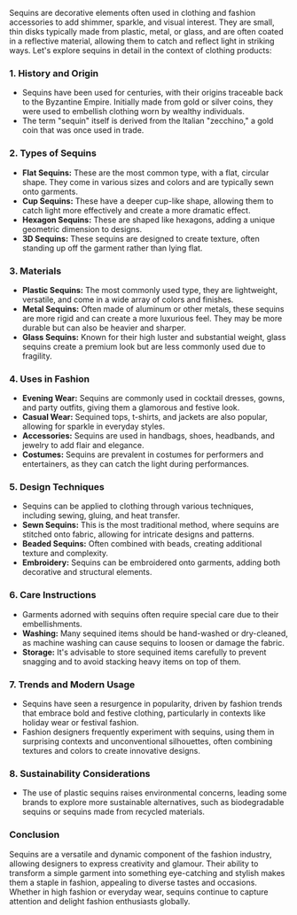 Sequins are decorative elements often used in clothing and fashion accessories to add shimmer, sparkle, and visual interest. They are small, thin disks typically made from plastic, metal, or glass, and are often coated in a reflective material, allowing them to catch and reflect light in striking ways. Let's explore sequins in detail in the context of clothing products:

### 1. **History and Origin**
   - Sequins have been used for centuries, with their origins traceable back to the Byzantine Empire. Initially made from gold or silver coins, they were used to embellish clothing worn by wealthy individuals.
   - The term "sequin" itself is derived from the Italian "zecchino," a gold coin that was once used in trade.

### 2. **Types of Sequins**
   - **Flat Sequins:** These are the most common type, with a flat, circular shape. They come in various sizes and colors and are typically sewn onto garments.
   - **Cup Sequins:** These have a deeper cup-like shape, allowing them to catch light more effectively and create a more dramatic effect.
   - **Hexagon Sequins:** These are shaped like hexagons, adding a unique geometric dimension to designs.
   - **3D Sequins:** These sequins are designed to create texture, often standing up off the garment rather than lying flat.

### 3. **Materials**
   - **Plastic Sequins:** The most commonly used type, they are lightweight, versatile, and come in a wide array of colors and finishes.
   - **Metal Sequins:** Often made of aluminum or other metals, these sequins are more rigid and can create a more luxurious feel. They may be more durable but can also be heavier and sharper.
   - **Glass Sequins:** Known for their high luster and substantial weight, glass sequins create a premium look but are less commonly used due to fragility.

### 4. **Uses in Fashion**
   - **Evening Wear:** Sequins are commonly used in cocktail dresses, gowns, and party outfits, giving them a glamorous and festive look.
   - **Casual Wear:** Sequined tops, t-shirts, and jackets are also popular, allowing for sparkle in everyday styles.
   - **Accessories:** Sequins are used in handbags, shoes, headbands, and jewelry to add flair and elegance.
   - **Costumes:** Sequins are prevalent in costumes for performers and entertainers, as they can catch the light during performances.

### 5. **Design Techniques**
   - Sequins can be applied to clothing through various techniques, including sewing, gluing, and heat transfer. 
   - **Sewn Sequins:** This is the most traditional method, where sequins are stitched onto fabric, allowing for intricate designs and patterns. 
   - **Beaded Sequins:** Often combined with beads, creating additional texture and complexity.
   - **Embroidery:** Sequins can be embroidered onto garments, adding both decorative and structural elements.

### 6. **Care Instructions**
   - Garments adorned with sequins often require special care due to their embellishments.
   - **Washing:** Many sequined items should be hand-washed or dry-cleaned, as machine washing can cause sequins to loosen or damage the fabric.
   - **Storage:** It's advisable to store sequined items carefully to prevent snagging and to avoid stacking heavy items on top of them.

### 7. **Trends and Modern Usage**
   - Sequins have seen a resurgence in popularity, driven by fashion trends that embrace bold and festive clothing, particularly in contexts like holiday wear or festival fashion.
   - Fashion designers frequently experiment with sequins, using them in surprising contexts and unconventional silhouettes, often combining textures and colors to create innovative designs.

### 8. **Sustainability Considerations**
   - The use of plastic sequins raises environmental concerns, leading some brands to explore more sustainable alternatives, such as biodegradable sequins or sequins made from recycled materials.

### Conclusion
Sequins are a versatile and dynamic component of the fashion industry, allowing designers to express creativity and glamour. Their ability to transform a simple garment into something eye-catching and stylish makes them a staple in fashion, appealing to diverse tastes and occasions. Whether in high fashion or everyday wear, sequins continue to capture attention and delight fashion enthusiasts globally.